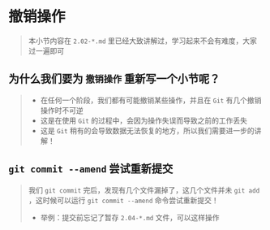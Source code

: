 # 撤销操作
> 本小节内容在 `2.02-*.md` 里已经大致讲解过，学习起来不会有难度，大家过一遍即可

## 为什么我们要为 `撤销操作` 重新写一个小节呢？
> - 在任何一个阶段，我们都有可能撤销某些操作，并且在 `Git` 有几个撤销操作时不可逆
> - 这是在使用 `Git` 的过程中，会因为操作失误而导致之前的工作丢失
> - 这是 `Git` 稍有的会导致数据无法恢复的地方，所以我们需要进一步的讲解！

## `git commit --amend` 尝试重新提交
> 我们 `git commit` 完后，发现有几个文件漏掉了，这几个文件并未 `git add` ，这时候可以运行 `git commit --amend` 命令尝试重新提交！
> - 举例：提交前忘记了暂存 `2.04-*.md` 文件，可以这样操作

```shell

```
